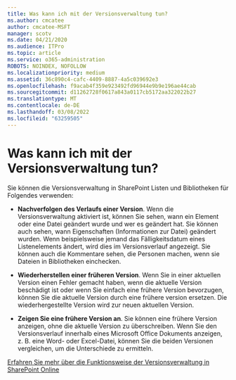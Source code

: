 ```yaml
---
title: Was kann ich mit der Versionsverwaltung tun?
ms.author: cmcatee
author: cmcatee-MSFT
manager: scotv
ms.date: 04/21/2020
ms.audience: ITPro
ms.topic: article
ms.service: o365-administration
ROBOTS: NOINDEX, NOFOLLOW
ms.localizationpriority: medium
ms.assetid: 36c890c4-cafc-4409-8887-4a5c039692e3
ms.openlocfilehash: f9acab4f359e923492fd96944e9b9e196ae44cab
ms.sourcegitcommit: d11262728f0617a843a0117cb5172aa322022b27
ms.translationtype: MT
ms.contentlocale: de-DE
ms.lasthandoff: 03/08/2022
ms.locfileid: "63259505"
---
```

# <a name="what-can-i-do-with-versioning"></a>Was kann ich mit der Versionsverwaltung tun?

Sie können die Versionsverwaltung in SharePoint Listen und Bibliotheken für Folgendes verwenden:
  
- **Nachverfolgen des Verlaufs einer Version**. Wenn die Versionsverwaltung aktiviert ist, können Sie sehen, wann ein Element oder eine Datei geändert wurde und wer es geändert hat. Sie können auch sehen, wann Eigenschaften (Informationen zur Datei) geändert wurden. Wenn beispielsweise jemand das Fälligkeitsdatum eines Listenelements ändert, wird dies im Versionsverlauf angezeigt. Sie können auch die Kommentare sehen, die Personen machen, wenn sie Dateien in Bibliotheken einchecken.

- **Wiederherstellen einer früheren Version**. Wenn Sie in einer aktuellen Version einen Fehler gemacht haben, wenn die aktuelle Version beschädigt ist oder wenn Sie einfach eine frühere Version bevorzugen, können Sie die aktuelle Version durch eine frühere version ersetzen. Die wiederhergestellte Version wird zur neuen aktuellen Version.

- **Zeigen Sie eine frühere Version an**. Sie können eine frühere Version anzeigen, ohne die aktuelle Version zu überschreiben. Wenn Sie den Versionsverlauf innerhalb eines Microsoft Office Dokuments anzeigen, z. B. eine Word- oder Excel-Datei, können Sie die beiden Versionen vergleichen, um die Unterschiede zu ermitteln.

[Erfahren Sie mehr über die Funktionsweise der Versionsverwaltung in SharePoint Online](https://go.microsoft.com/fwlink/?linkid=875710)
